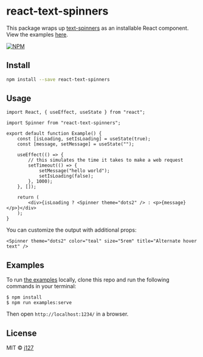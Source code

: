# react-text-spinners

This package wraps up [text-spinners](https://github.com/maxbeier/text-spinners) as an installable React component. View the examples [here](https://react-text-spinners.codeselfstudy.com/).

[![NPM](https://img.shields.io/npm/v/react-text-spinners.svg)](https://www.npmjs.com/package/react-text-spinners)

## Install

```bash
npm install --save react-text-spinners
```

## Usage

```tsx
import React, { useEffect, useState } from "react";

import Spinner from "react-text-spinners";

export default function Example() {
    const [isLoading, setIsLoading] = useState(true);
    const [message, setMessage] = useState("");

    useEffect(() => {
        // this simulates the time it takes to make a web request
        setTimeout(() => {
            setMessage("hello world");
            setIsLoading(false);
        }, 1000);
    }, []);

    return (
        <div>{isLoading ? <Spinner theme="dots2" /> : <p>{message}</p>}</div>
    );
}
```

You can customize the output with additional props:

```tsx
<Spinner theme="dots2" color="teal" size="5rem" title="Alternate hover text" />
```

## Examples

To run [the examples](https://react-text-spinners.codeselfstudy.com/) locally, clone this repo and run the following commands in your terminal:

```text
$ npm install
$ npm run examples:serve
```

Then open `http://localhost:1234/` in a browser.

## License

MIT © [j127](https://github.com/j127)
